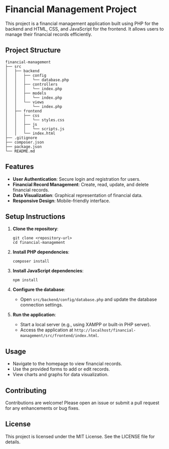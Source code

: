 # Financial Management Project

This project is a financial management application built using PHP for the backend and HTML, CSS, and JavaScript for the frontend. It allows users to manage their financial records efficiently.

## Project Structure

```
financial-management
├── src
│   ├── backend
│   │   ├── config
│   │   │   └── database.php
│   │   ├── controllers
│   │   │   └── index.php
│   │   ├── models
│   │   │   └── index.php
│   │   └── views
│   │       └── index.php
│   ├── frontend
│   │   ├── css
│   │   │   └── styles.css
│   │   ├── js
│   │   │   └── scripts.js
│   │   └── index.html
├── .gitignore
├── composer.json
├── package.json
└── README.md
```

## Features

- **User Authentication**: Secure login and registration for users.
- **Financial Record Management**: Create, read, update, and delete financial records.
- **Data Visualization**: Graphical representation of financial data.
- **Responsive Design**: Mobile-friendly interface.

## Setup Instructions

1. **Clone the repository**:
   ```
   git clone <repository-url>
   cd financial-management
   ```

2. **Install PHP dependencies**:
   ```
   composer install
   ```

3. **Install JavaScript dependencies**:
   ```
   npm install
   ```

4. **Configure the database**:
   - Open `src/backend/config/database.php` and update the database connection settings.

5. **Run the application**:
   - Start a local server (e.g., using XAMPP or built-in PHP server).
   - Access the application at `http://localhost/financial-management/src/frontend/index.html`.

## Usage

- Navigate to the homepage to view financial records.
- Use the provided forms to add or edit records.
- View charts and graphs for data visualization.

## Contributing

Contributions are welcome! Please open an issue or submit a pull request for any enhancements or bug fixes.

## License

This project is licensed under the MIT License. See the LICENSE file for details.